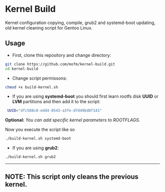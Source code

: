 # Kernel Build

Kernel configuration copying, compile, grub2 and systemd-boot updating, old kernel cleaning script for Gentoo Linux.

## Usage

* First, clone this repository and change directory:

```sh
git clone https://github.com/mofm/kernel-build.git
cd kernel-build
```

* Change script permissons:

```sh
chmod +x build-kernel.sh
```

* If you are using **systemd-boot** you should first learn rootfs disk **UUID** or **LVM** partitions and then add it to the script:


```sh
 UUID="dfc588c0-edd4-8543-a3fe-d7d49bd8f141"
 ```

**Optional:** *You can add specific kernel parameters to ROOTFLAGS.*


Now you execute the script like so

 ```sh
 ./build-kernel.sh systemd-boot
 ```

 * If you are using **grub2**:
 
 ```sh
 ./build-kernel.sh grub2
 ```

---
 **NOTE**: This script only cleans the previous kernel.
---
